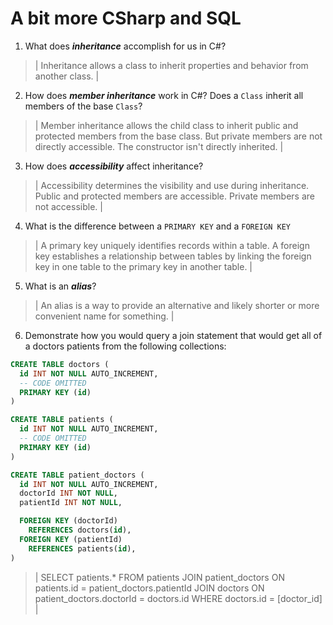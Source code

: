 # A bit more CSharp and SQL
1. What does ***inheritance*** accomplish for us in C#?

  > | Inheritance allows a class to inherit properties and behavior from another class. |

2. How does ***member inheritance*** work in C#? Does a `Class` inherit all members of the base `Class`?

  > | Member inheritance allows the child class to inherit public and protected members from the base class. But private members are not directly accessible. The constructor isn't directly inherited. |

3. How does ***accessibility*** affect inheritance?

  > | Accessibility determines the visibility and use during inheritance. Public and protected members are accessible. Private members are not accessible. |

4. What is the difference between a `PRIMARY KEY` and a `FOREIGN KEY`

  > | A primary key uniquely identifies records within a table. A foreign key establishes a relationship between tables by linking the foreign key in one table to the primary key in another table. |

5. What is an ***alias***?

  > | An alias is a way to provide an alternative and likely shorter or more convenient name for something. |

6. Demonstrate how you would query a join statement that would get all of a doctors patients from the following collections:

  ```SQL
  CREATE TABLE doctors (
    id INT NOT NULL AUTO_INCREMENT,
    -- CODE OMITTED
    PRIMARY KEY (id)
  )

  CREATE TABLE patients (
    id INT NOT NULL AUTO_INCREMENT,
    -- CODE OMITTED
    PRIMARY KEY (id)
  )

  CREATE TABLE patient_doctors (
    id INT NOT NULL AUTO_INCREMENT,
    doctorId INT NOT NULL,
    patientId INT NOT NULL,

    FOREIGN KEY (doctorId)
      REFERENCES doctors(id),
    FOREIGN KEY (patientId)
      REFERENCES patients(id),
  )

  ```

  > | 
SELECT patients.*
FROM patients
JOIN patient_doctors ON patients.id = patient_doctors.patientId
JOIN doctors ON patient_doctors.doctorId = doctors.id
WHERE doctors.id = [doctor_id] |
